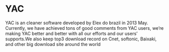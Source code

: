 # YAC
YAC is an cleaner software developed by Elex do brazil in 2013 May. Currently, we have achieved tons of good comments from YAC users, we’re making YAC better and better with all our efforts and our users’ supports.We also keep top3 download record on Cnet, softonic, Baixaki, and other big download site around the world
